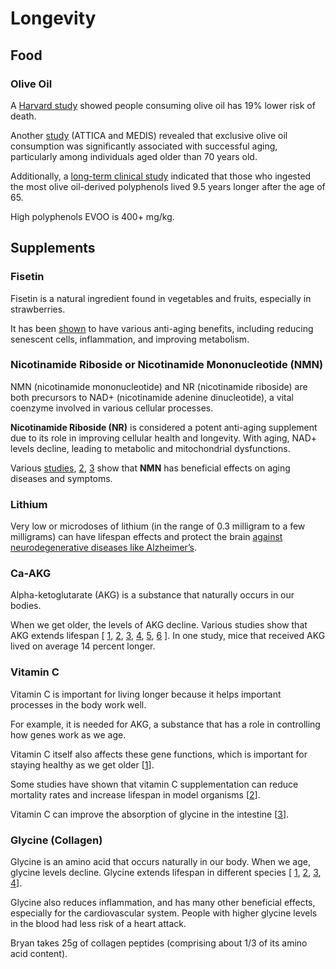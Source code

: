 # Longevity

## Food

### Olive Oil

A [Harvard study](https://www.health.harvard.edu/staying-healthy/harvard-study-high-olive-oil-consumption-associated-with-longevity)
showed people consuming olive oil has 19% lower risk of death.

Another [study](https://www.ncbi.nlm.nih.gov/pmc/articles/PMC6352251/)
(ATTICA and MEDIS) revealed that exclusive olive oil consumption was
significantly associated with successful aging, particularly among
individuals aged older than 70 years old.

Additionally, a [long-term clinical study](https://www.lifeextension.com/magazine/2018/1/olive-oil-markedly-extends-human-lifespan)
indicated that those who ingested the most olive oil-derived polyphenols
lived 9.5 years longer after the age of 65.

High polyphenols EVOO is 400+ mg/kg.

## Supplements

### Fisetin

Fisetin is a natural ingredient found
in vegetables and fruits, especially in
strawberries.

It has been [shown](https://novoslabs.com/novos-anti-aging-longevity-supplement/fisetin-anti-aging-supplement-longevity/)
to have various anti-aging benefits, including reducing senescent cells,
inflammation, and improving metabolism.

### Nicotinamide Riboside or **Nicotinamide Mononucleotide (NMN)**

NMN (nicotinamide mononucleotide) and NR (nicotinamide riboside) are both precursors
to NAD+ (nicotinamide adenine dinucleotide), a vital coenzyme involved in various
cellular processes.

**Nicotinamide Riboside (NR)** is considered a potent anti-aging supplement due to
its role in improving cellular health and longevity. With aging, NAD+ levels decline,
leading to metabolic and mitochondrial dysfunctions.

Various [studies](https://www.healthline.com/health/nmn-nicotinamide-mononucleotide-benefits-side-effects-and-dosage),
[2](https://www.nmn.com/nmn-benefits-side-effects-dosage),
[3](https://healthnews.com/longevity/longevity-supplements/what-are-the-benefits-of-nmn-supplements/)
show that **NMN** has beneficial effects on aging diseases and symptoms.

### Lithium

Very low or microdoses of lithium (in the range of 0.3 milligram to a few milligrams)
can have lifespan effects and protect the brain
[against neurodegenerative diseases like Alzheimer’s](https://www.ncbi.nlm.nih.gov/pmc/articles/PMC3151375/pdf/394_2011_Article_171.pdf).

### Ca-AKG

Alpha-ketoglutarate (AKG) is a substance that naturally occurs in our bodies.

When we get older, the levels of AKG decline. Various studies show that AKG
extends lifespan [
[1](<https://www.cell.com/cellmetabolism/fulltext/S1550-4131(20)30417-4>),
[2](https://www.ncbi.nlm.nih.gov/pmc/articles/PMC6044468/),
[3](https://pubmed.ncbi.nlm.nih.gov/31242135/),
[4](https://pubmed.ncbi.nlm.nih.gov/24828042/),
[5](http://ukrbiochemjournal.org/2018/11/effects-of-alpha-ketoglutarate-on-lifespan-and-functional-aging-of-drosophila-melanogaster-flies.html),
[6](https://www.biorxiv.org/content/10.1101/779157v1)
]. In one study, mice that received AKG lived on average 14 percent longer.

### Vitamin C

Vitamin C is important for living longer because it helps important processes in
the body work well.

For example, it is needed for AKG, a substance that has a role in controlling how
genes work as we age.

Vitamin C itself also affects these gene functions, which is important for staying
healthy as we get older [[1](https://www.nature.com/articles/ng.1110#citeas)].

Some studies have shown that vitamin C supplementation can reduce mortality rates
and increase lifespan in model organisms [[2](https://pubmed.ncbi.nlm.nih.gov/23643700/)].

Vitamin C can improve the absorption of glycine in the intestine [[3](https://link.springer.com/article/10.1007/BF00803333)].

### Glycine (Collagen)

Glycine is an amino acid that occurs naturally in our body. When we age, glycine
levels decline. Glycine extends lifespan in different species [
[1](https://journals.plos.org/plosgenetics/article?id=10.1371/journal.pgen.1007633),
[2](https://doi.org/10.1038/ncomms9332),
[3](https://faseb.onlinelibrary.wiley.com/doi/abs/10.1096/fasebj.25.1_supplement.528.2),
[4](https://onlinelibrary.wiley.com/doi/full/10.1111/acel.12953)].

Glycine also reduces inflammation, and has many other beneficial effects, especially
for the cardiovascular system. People with higher glycine levels in the blood had
less risk of a heart attack.

Bryan takes 25g of collagen peptides (comprising about 1/3 of its amino acid content).
